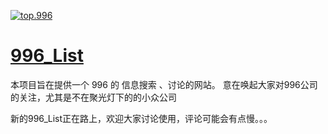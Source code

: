 [![top.996](https://img.shields.io/badge/link-top.996-red.svg)](https://github.com/top996/top.996)

# [996_List](https://fengt-t.github.io/996_list/)

本项目旨在提供一个 996 的 信息搜索 、讨论的网站。
意在唤起大家对996公司的关注，尤其是不在聚光灯下的的小众公司

新的996_List正在路上，欢迎大家讨论使用，评论可能会有点慢。。。

